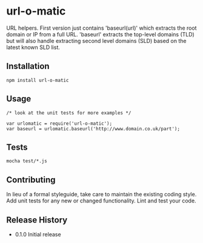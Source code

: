 url-o-matic
============

URL helpers. First version just contains 'baseurl(url)' which extracts the root domain or IP from a full URL. 'baseurl' extracts the top-level domains (TLD) but will also handle extracting second level domains (SLD) based on the latest known SLD list.

## Installation

	npm install url-o-matic
	
## Usage

	/* look at the unit tests for more examples */
	
	var urlomatic = require('url-o-matic');	
	var baseurl = urlomatic.baseurl('http://www.domain.co.uk/part');
	
	
## Tests

	mocha test/*.js

## Contributing

In lieu of a formal styleguide, take care to maintain the existing coding style.
Add unit tests for any new or changed functionality. Lint and test your code.

## Release History

* 0.1.0 Initial release

